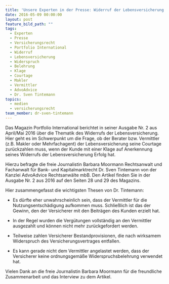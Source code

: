 ```yaml
---
title: 'Unsere Experten in der Presse: Widerruf der Lebensversicherung'
date: 2016-05-09 00:00:00
layout: post
feature_bild_path: ""
tags:
  - Experten
  - Presse
  - Versicherungsrecht
  - Portfolio International
  - Widerruf
  - Lebensversicherung
  - Widerspruch
  - Belehrung
  - Klage
  - Courtage
  - Makler
  - Vermittler
  - AdvoAdvice
  - Dr. Sven Tintemann
topics:
  - medien
  - versicherungsrecht
team_member: dr-sven-tintemann
---
```



Das Magazin Portfolio International berichtet in seiner Ausgabe Nr. 2 aus April/Mai 2016 über die Thematik des Widerrufs der Lebensversicherung. Hier geht es im Schwerpunkt um die Frage, ob der Berater bzw. Vermittler (z.B. Makler oder Mehrfachagent) der Lebensversicherung seine Courtage zurückzahlen muss, wenn der Kunde mit einer Klage auf Anerkennung seines Widerrufs der Lebensversicherung Erfolg hat.

Hierzu befragte die freie Journalistin Barbara Moormann Rechtsanwalt und Fachanwalt für Bank- und Kapitalmarktrecht Dr. Sven Tintemann von der Kanzlei AdvoAdvice Rechtsanwälte mbB. Den Artikel finden Sie in der Ausgabe Nr. 2 aus 2016 auf den Seiten 28 und 29 des Magazins.

Hier zusammengefasst die wichtigsten Thesen von Dr. Tintemann:

* Es dürfte eher unwahrscheinlich sein, dass der Vermittler für die Nutzungsentschädigung aufkommen muss. Schließlich ist das der Gewinn, den der Versicherer mit den Beiträgen des Kunden erzielt hat.

* In der Regel wurden die Vergütungen vollständig an den Vermittler ausgezahlt und können nicht mehr zurückgefordert werden.

* Teilweise zahlen Versicherer Bestandprovisionen, die nach wirksamem Widerspruch des Versicherungsvertrages entfallen.

* Es kann gerade nicht dem Vermittler angelastet werden, dass der Versicherer keine ordnungsgemäße Widerspruchsbelehrung verwendet hat.

Vielen Dank an die freie Journalistin Barbara Moormann für die freundliche Zusammenarbeit und das Interview zu dem Artikel.